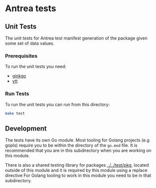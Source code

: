 # Antrea tests

## Unit Tests

The unit tests for Antrea test manifest generation of the package given some set
of data values.

### Prerequisites

To run the unit tests you need:

* [ginkgo](https://onsi.github.io/ginkgo/)
* [ytt](https://carvel.dev/ytt/)

### Run Tests

To run the unit tests you can run from this directory:

```bash
make test
```

## Development

The tests have its own Go module. Most tooling for Golang projects (e.g gopls)
require you to be within the directory of the `go.mod` file. It is recommended
that you are in this subdirectory when you are working on this module.

There is also a shared testing library for packages
[../../test/pkg](../../test/pkg), located outside of this module and it is
required by this module using a replace directive For Golang tooling to work in
this module you need to be in that subdirectory.
